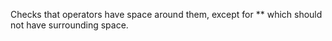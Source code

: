 Checks that operators have space around them, except for **
which should not have surrounding space.